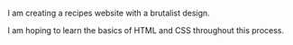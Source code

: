 I am creating a recipes website with a brutalist design.

I am hoping to learn the basics of HTML and CSS throughout this process.